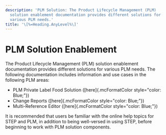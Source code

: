 ```yaml
---
description: 'PLM Solution: The Product Lifecycle Management (PLM)
  solution enablement documentation provides different solutions for
  various PLM needs.'
title: '\[%=Heading.AnyLevel%\]'
---
```


PLM Solution Enablement
=======================

The Product Lifecycle Management (PLM) solution enablement documentation
provides different solutions for various PLM needs. The following
documentation includes information and use cases in the following PLM
areas:

-   PLM Private Label Food Solution ([here]{.mcFormatColor
    style="color: Blue;"})
-   Change Reports ([here]{.mcFormatColor style="color: Blue;"})
-   Multi-Reference Editor ([here]{.mcFormatColor style="color: Blue;"})

It is recommended that users be familiar with the online help topics for
STEP and PLM, in addition to being well-versed in using STEP, before
beginning to work with PLM solution components.
